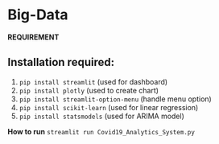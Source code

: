 # Big-Data

**REQUIREMENT**
## Installation required:
1. `pip install streamlit` (used for dashboard)
2. `pip install plotly` (used to create chart)
3. `pip install streamlit-option-menu` (handle menu option)
4. `pip install scikit-learn` (used for linear regression)
5. `pip install statsmodels` (used for ARIMA model)

**How to run**
`streamlit run Covid19_Analytics_System.py`

